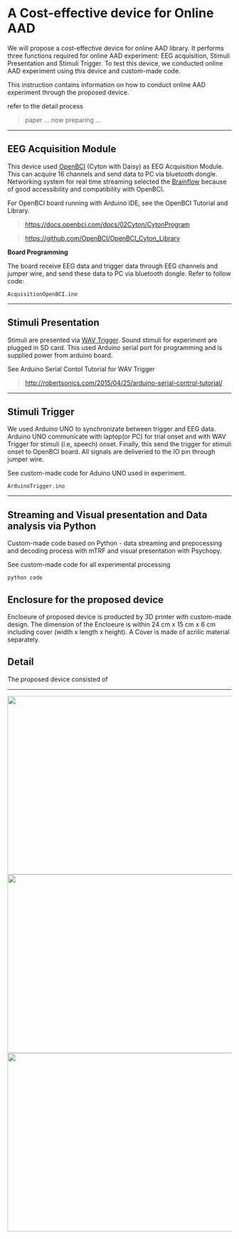 # A Cost-effective device for Online AAD

We will propose a cost-effective device for online AAD library. It performs three functions required for online AAD experiment: EEG acquisition, Stimuli Presentation and Stimuli Trigger. To test this device, we conducted online AAD experiment using this device and custom-made code.

This instruction contains information on how to conduct online AAD experiment through the proposed device. 

refer to the detail process
> paper ... now preparing ...

***
## EEG Acquisition Module
This device used [OpenBCI](https://openbci.com/?utm_source=google&utm_medium=cpc&utm_campaign=716348300&utm_content=openbci&gclid=Cj0KCQiA-eeMBhCpARIsAAZfxZBwfN8ei8seomxZ255WDN04UvwYix6hzXr-pJoc7drJViXE77-MirIaAnfWEALw_wcB) (Cyton with Daisy) as EEG Acquisition Module. This can acquire 16 channels and send data to PC via bluetooth dongle. Networking system for real time streaming selected the [Brainflow](https://github.com/brainflow-dev/brainflow) because of good accessibility and compatibility with OpenBCI. 

   For OpenBCI board running with Arduino IDE, see the OpenBCI Tutorial and Library.

>https://docs.openbci.com/docs/02Cyton/CytonProgram

>https://github.com/OpenBCI/OpenBCI_Cyton_Library


**Board Programming**

   The board receive EEG data and trigger data through EEG channels and jumper wire, and send these data to PC via bluetooth dongle.
   Refer to follow code:
    
```
AcquisitionOpenBCI.ino
```

***
## Stimuli Presentation
Stimuli are presented via [WAV Trigger](https://github.com/robertsonics/WAV-Trigger-Arduino-Serial-Library). Sound stimuli for experiment are plugged in SD card. This used Arduino serial port for programming and is supplied power from arduino board.

See Arduino Serial Contol Tutorial for WAV Trigger
>http://robertsonics.com/2015/04/25/arduino-serial-control-tutorial/


***
## Stimuli Trigger
We used Arduino UNO to synchronizate between trigger and EEG data. Arduino UNO communicate with laptop(or PC) for trial onset and with WAV Trigger for stimuli (i.e, speech) onset. Finally, this send the trigger for stimuli onset to OpenBCI board. All signals are deliveried to the IO pin through jumper wire.  

See custom-made code for Aduino UNO used in experiment.

```
ArduinoTrigger.ino
```

***
## Streaming and Visual presentation and Data analysis via Python
Custom-made code based on Python  -  data streaming and prepocessing and decoding process with mTRF and visual presentation with Psychopy.

See custom-made code for all experimental processing

```
python code
```

## Enclosure for the proposed device
Encloeure of proposed device is producted by 3D printer with custom-made design. The dimension of the Encloeure is within 24 cm x 15 cm x 6 cm including cover (width x length x height). A Cover is made of acrilic material separately.


## Detail
The proposed device consisted of


***

<img src="https://user-images.githubusercontent.com/85104167/142797442-7c8c5677-199c-4192-8cdf-e37cbf4d5fd9.jpg" width="600" height="400">
<img src="https://user-images.githubusercontent.com/85104167/142797446-1ed05680-9816-4fd7-a80c-fed93afa0ad8.jpg" width="600" height="400">
<img src="https://user-images.githubusercontent.com/85104167/142797452-4d86a22f-e608-44a9-a706-3fac1b7e39b9.jpg" width="600" height="400">

